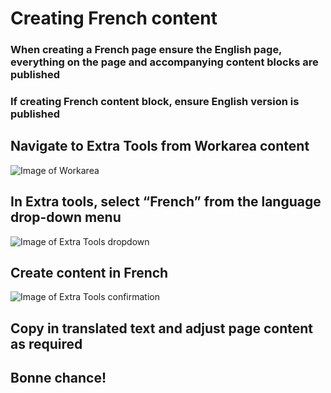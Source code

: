 # Creating French content

### **When creating a French page ensure the English page, everything on the page and accompanying content blocks are published**

### If creating French content block, ensure English version is published

## Navigate to Extra Tools from Workarea content
![Image of Workarea ](https://static.indigoimages.ca/assetsexternal/navigating-to-extra_tools-v3.jpg)

## In Extra tools, select “French” from the language drop-down menu
![Image of Extra Tools dropdown](https://static.indigoimages.ca/assetsexternal/create-french-from-dropdown-v2.jpg)

## Create content in French
![Image of Extra Tools confirmation](https://static.indigoimages.ca/assetsexternal/english-to-french-confirmation.jpg)

## Copy in translated text and adjust page content as required

## Bonne chance!




